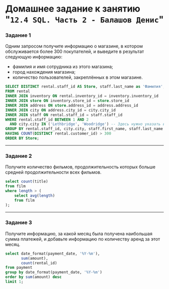 # Домашнее задание к занятию "`12.4 SQL. Часть 2 - Балашов Денис`"
   
### Задание 1
Одним запросом получите информацию о магазине, в котором обслуживается более 300 покупателей, и выведите в результат следующую информацию:

- фамилия и имя сотрудника из этого магазина;
- город нахождения магазина;
- количество пользователей, закреплённых в этом магазине.

```sql
SELECT DISTINCT rental.staff_id AS Store, staff.last_name as 'Фамилия', staff.first_name as 'Имя',city.city AS City, COUNT(DISTINCT rental.customer_id) AS Customers
FROM rental
INNER JOIN inventory ON rental.inventory_id = inventory.inventory_id
INNER JOIN store ON inventory.store_id = store.store_id
INNER JOIN address ON store.address_id = address.address_id
INNER JOIN city ON address.city_id = city.city_id
INNER JOIN staff ON rental.staff_id = staff.staff_id
WHERE rental.staff_id BETWEEN 1 AND 2
  AND city.city IN ('Lethbridge', 'Woodridge') -- Здесь нужно указать имена городов, например, 'New York' или 'Los Angeles'
GROUP BY rental.staff_id, city.city, staff.first_name, staff.last_name
HAVING COUNT(DISTINCT rental.customer_id) > 300
ORDER BY Store;
```

---

### Задание 2
Получите количество фильмов, продолжительность которых больше средней продолжительности всех фильмов.

```sql
select count(title)
from film
where length > (
	select avg(length)
    from film
);
```

---
### Задание 3
Получите информацию, за какой месяц была получена наибольшая сумма платежей, и добавьте информацию по количеству аренд за этот месяц.

```sql
select date_format(payment_date, '%Y-%m'),
	   sum(amount),
       count(rental_id)
from payment
group by date_format(payment_date, '%Y-%m')
order by sum(amount) desc
limit 1;
```